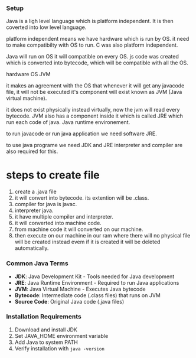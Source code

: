 
### Setup 

Java is a ligh level language which is platform independent. It is then coverted into low level language.

platform independent means we have hardware which is run by OS. it need to make compatibilty with OS to run. C was also platform independent. 

Java will run on OS it will compatible on every OS. js code was created which is converted into bytecode, which will be compatible with all the OS.

hardware 
    OS
        JVM

it makes an agreement with the OS that whenever it will get any javacode file, it will not be executed it's component will exist known as JVM (Java virtual machine).

it does not exist physically instead virtually, now the jvm will read every bytecode. JVM also has a component inside it which is called JRE which run each code of java. Java runtime environement.

to run javacode or run java application we need software JRE.

to use java programe we need  JDK and JRE
interpreter and compiler are also required for this.

# steps to create file

1. create a .java file
2. it will convert into bytecode. its extention will be .class.
3. compiler for java is javac.
4. interpreter java.
5. it have multiple compiler and interpreter.
6. it will converted into machine code.
7. from machine code it will converted on our machine.
8. then execute on our machine in our ram where there will no physical file will be created instead evem if it is created it will be deleted automatically.

### Common Java Terms

- **JDK**: Java Development Kit - Tools needed for Java development
- **JRE**: Java Runtime Environment - Required to run Java applications
- **JVM**: Java Virtual Machine - Executes Java bytecode
- **Bytecode**: Intermediate code (.class files) that runs on JVM
- **Source Code**: Original Java code (.java files)

### Installation Requirements

1. Download and install JDK
2. Set JAVA_HOME environment variable
3. Add Java to system PATH
4. Verify installation with `java -version`